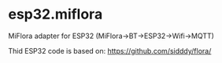 # esp32.miflora
MiFlora adapter for ESP32 (MiFlora->BT->ESP32->Wifi->MQTT)

Thid ESP32 code is based on: https://github.com/sidddy/flora/
